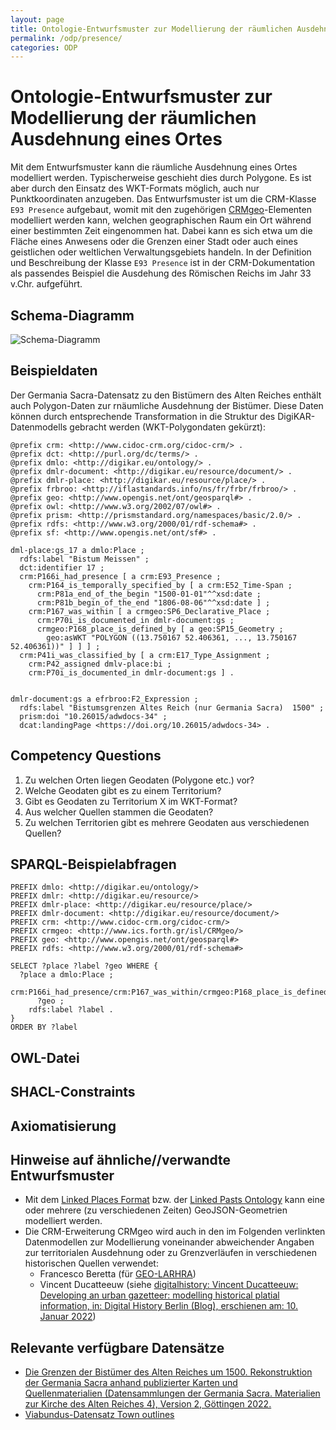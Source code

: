```yaml
---
layout: page
title: Ontologie-Entwurfsmuster zur Modellierung der räumlichen Ausdehnung eines Ortes
permalink: /odp/presence/
categories: ODP
---
```


# Ontologie-Entwurfsmuster zur Modellierung der räumlichen Ausdehnung eines Ortes

Mit dem Entwurfsmuster kann die räumliche Ausdehnung eines Ortes modelliert werden. Typischerweise geschieht dies durch Polygone. Es ist aber durch den Einsatz des WKT-Formats möglich, auch nur Punktkoordinaten anzugeben. Das Entwurfsmuster ist um die CRM-Klasse `E93 Presence` aufgebaut, womit mit den zugehörigen [CRMgeo](https://www.cidoc-crm.org/crmgeo/)-Elementen modelliert werden kann, welchen geographischen Raum ein Ort während einer bestimmten Zeit eingenommen hat. Dabei kann es sich etwa um die Fläche eines Anwesens oder die Grenzen einer Stadt oder auch eines geistlichen oder weltlichen Verwaltungsgebiets handeln. In der Definition und Beschreibung der Klasse `E93 Presence` ist in der CRM-Dokumentation als passendes Beispiel die Ausdehung des Römischen Reichs im Jahr 33 v.Chr. aufgeführt.


## Schema-Diagramm

![Schema-Diagramm](/DigiKAR-Ontology-Design/img/dmlo-place-presence.svg)

## Beispieldaten

Der Germania Sacra-Datensatz zu den Bistümern des Alten Reiches enthält auch Polygon-Daten zur rnäumliche Ausdehnung der Bistümer. Diese Daten können durch entsprechende Transformation in die Struktur des DigiKAR-Datenmodells gebracht werden (WKT-Polygondaten gekürzt):

```turtle
@prefix crm: <http://www.cidoc-crm.org/cidoc-crm/> .
@prefix dct: <http://purl.org/dc/terms/> .
@prefix dmlo: <http://digikar.eu/ontology/> .
@prefix dmlr-document: <http://digikar.eu/resource/document/> .
@prefix dmlr-place: <http://digikar.eu/resource/place/> .
@prefix frbroo: <http://iflastandards.info/ns/fr/frbr/frbroo/> .
@prefix geo: <http://www.opengis.net/ont/geosparql#> .
@prefix owl: <http://www.w3.org/2002/07/owl#> .
@prefix prism: <http://prismstandard.org/namespaces/basic/2.0/> .
@prefix rdfs: <http://www.w3.org/2000/01/rdf-schema#> .
@prefix sf: <http://www.opengis.net/ont/sf#> .

dml-place:gs_17 a dmlo:Place ;
  rdfs:label "Bistum Meissen" ;
  dct:identifier 17 ;
  crm:P166i_had_presence [ a crm:E93_Presence ;
    crm:P164_is_temporally_specified_by [ a crm:E52_Time-Span ;
      crm:P81a_end_of_the_begin "1500-01-01"^^xsd:date ;
      crm:P81b_begin_of_the_end "1806-08-06"^^xsd:date ] ;
    crm:P167_was_within [ a crmgeo:SP6_Declarative_Place ;
      crm:P70i_is_documented_in dmlr-document:gs ;
      crmgeo:P168_place_is_defined_by [ a geo:SP15_Geometry ;
        geo:asWKT "POLYGON ((13.750167 52.406361, ..., 13.750167 52.406361))" ] ] ] ;
  crm:P41i_was_classified_by [ a crm:E17_Type_Assignment ;
    crm:P42_assigned dmlv-place:bi ;
    crm:P70i_is_documented_in dmlr-document:gs ] .
    
    
dmlr-document:gs a efrbroo:F2_Expression ;
  rdfs:label "Bistumsgrenzen Altes Reich (nur Germania Sacra)  1500" ;
  prism:doi "10.26015/adwdocs-34" ;
  dcat:landingPage <https://doi.org/10.26015/adwdocs-34> .

```


## Competency Questions

1. Zu welchen Orten liegen Geodaten (Polygone etc.) vor?
2. Welche Geodaten gibt es zu einem Territorium?
3. Gibt es Geodaten zu Territorium X im WKT-Format?
4. Aus welcher Quellen stammen die Geodaten?
5. Zu welchen Territorien gibt es mehrere Geodaten aus verschiedenen Quellen?


## SPARQL-Beispielabfragen

```
PREFIX dmlo: <http://digikar.eu/ontology/>
PREFIX dmlr: <http://digikar.eu/resource/>
PREFIX dmlr-place: <http://digikar.eu/resource/place/>
PREFIX dmlr-document: <http://digikar.eu/resource/document/>
PREFIX crm: <http://www.cidoc-crm.org/cidoc-crm/>
PREFIX crmgeo: <http://www.ics.forth.gr/isl/CRMgeo/>
PREFIX geo: <http://www.opengis.net/ont/geosparql#>
PREFIX rdfs: <http://www.w3.org/2000/01/rdf-schema#>

SELECT ?place ?label ?geo WHERE {
  ?place a dmlo:Place ;
    crm:P166i_had_presence/crm:P167_was_within/crmgeo:P168_place_is_defined_by/geo:asWKT 
      ?geo ;
    rdfs:label ?label .
}
ORDER BY ?label
```


## OWL-Datei


## SHACL-Constraints


## Axiomatisierung


## Hinweise auf ähnliche//verwandte Entwurfsmuster

- Mit dem [Linked Places Format](https://github.com/LinkedPasts/linked-places-format) bzw. der [Linked Pasts Ontology](https://github.com/LinkedPasts/linked-pasts-ontology) kann eine oder mehrere (zu verschiedenen Zeiten) GeoJSON-Geometrien modelliert werden.  
- Die CRM-Erweiterung CRMgeo wird auch in den im Folgenden verlinkten Datenmodellen zur Modellierung voneinander abweichender Angaben zur territorialen Ausdehnung oder zu Grenzverläufen in verschiedenen historischen Quellen verwendet: 
  - Francesco Beretta (für [GEO-LARHRA](http://geo-larhra.org/))
  - Vincent Ducatteeuw (siehe [digitalhistory: Vincent Ducatteeuw: Developing an urban gazetteer: modelling historical platial information, in: Digital History Berlin (Blog), erschienen am: 10. Januar 2022](https://dhistory.hypotheses.org/1055))



## Relevante verfügbare Datensätze

- [Die Grenzen der Bistümer des Alten Reiches um 1500. Rekonstruktion der Germania Sacra anhand publizierter Karten und Quellenmaterialien (Datensammlungen der Germania Sacra. Materialien zur Kirche des Alten Reiches 4), Version 2, Göttingen 2022.](https://doi.org/10.26015/adwdocs-34)
- [Viabundus-Datensatz Town outlines](http://www.landesgeschichte.uni-goettingen.de/handelsstrassen/index.php#download)



